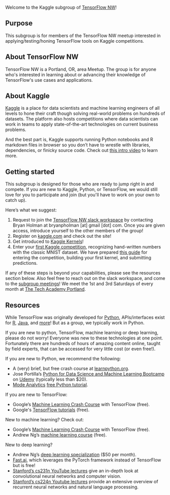 Welcome to the Kaggle subgroup of [TensorFlow NW](https://www.meetup.com/TensorFlow-Northwest/)!

## Purpose
This subgroup is for members of the TensorFlow NW meetup interested in applying/testing/honing TensorFlow tools on Kaggle competitions.

## About TensorFlow NW
TensorFlow NW is a Portland, OR, area Meetup. The group is for anyone who's interested in learning about or advancing their knowledge of TensorFlow's use cases and applications.

## About Kaggle

[Kaggle](https://www.kaggle.com/) is a place for data scientists and machine learning engineers of all levels to hone their craft though solving real-world problems on hundreds of datasets. The platform also hosts competitions where data scientists can work in teams to apply state-of-the-art technologies on current business problems.

And the best part is, Kaggle supports running Python notebooks and R markdown files in browser so you don’t have to wrestle with libraries, dependencies, or finicky source code. Check out [this intro video](https://www.youtube.com/watch?v=AoRSIdLpFqU) to learn more.

## Getting started

This subgroup is designed for those who are ready to jump right in and compete. If you are new to Kaggle, Python, or TensorFlow, we would still love for you to participate and join (but you'll have to work on your own to catch up).

Here’s what we suggest:

1. Request to join the [TensorFlow NW slack workspace](https://tf-nw.slack.com/) by contacting Bryan Holman at bryanpholman [at] gmail [dot] com. Once you are given access, introduce yourself to the other members of the group!
2. Register on [kaggle.com](https://www.kaggle.com/) and check out the site!
3. Get introduced to [Kaggle Kernels](https://www.youtube.com/watch?v=FloMHMOU5Bs)!
4. Enter your [first Kaggle competition](https://www.kaggle.com/c/digit-recognizer), recognizing hand-written numbers with the classic MNIST dataset. We have prepared [this guide](https://github.com/tensorflow-northwest/kaggle/blob/master/getting_started.md) for entering the competition, building your first kernel, and submitting predictions.

If any of these steps is beyond your capabilities, please see the resources section below. Also feel free to reach out on the slack workspace, and come to the [subgroup meetings](https://www.meetup.com/TensorFlow-Northwest/)! We meet the 1st and 3rd Saturdays of every month at [The Tech Academy Portland](https://www.learncodinganywhere.com/).

## Resources

While TensorFlow was originally developed for [Python](https://www.python.org/), APIs/interfaces exist for [R](https://tensorflow.rstudio.com/), [Java](https://www.tensorflow.org/install/install_java), and [more](https://www.tensorflow.org/install/)! But as a group, we typically work in Python.

If you are new to python, TensorFlow, machine learning or deep learning, please do not worry! Everyone was new to these technologies at one point. Fortunately there are hundreds of hours of amazing content online, taught by field experts, that can be accessed for very little cost (or even free!).

If you are new to Python, we recommend the following:
* A (very) brief, but free crash course at [learnpython.org](https://www.learnpython.org/).
* Jose Portilla’s [Python for Data Science and Machine Learning Bootcamp](https://www.udemy.com/python-for-data-science-and-machine-learning-bootcamp/) on [Udemy](https://www.udemy.com/) (typically less than $20).
* [Mode Analytics](https://modeanalytics.com/) [free Python tutorial](https://community.modeanalytics.com/python/).
<!--- Might also suggest codefights or hackerearth for practicing python skills as well? --->

If you are new to TensorFlow:
* Google’s [Machine Learning Crash Course](https://developers.google.com/machine-learning/crash-course/) with TensorFlow (free).
* Google's [TensorFlow tutorials](https://www.tensorflow.org/tutorials/) (free).

New to machine learning? Check out:
* Google’s [Machine Learning Crash Course](https://developers.google.com/machine-learning/crash-course/) with TensorFlow (free).
* Andrew Ng’s [machine learning course](https://www.coursera.org/learn/machine-learning) (free).

New to deep learning?
* Andrew Ng’s [deep learning specialization](https://www.coursera.org/specializations/deep-learning) ($50 per month).
* [Fast.ai](http://course.fast.ai/), which leverages the PyTorch framework instead of TensorFlow but is free!
* [Stanford’s cs231n YouTube lectures](https://www.youtube.com/playlist?list=PL3FW7Lu3i5JvHM8ljYj-zLfQRF3EO8sYv) give an in-depth look at convolutional neural networks and computer vision.
* [Stanford’s cs224n Youtube lectures](https://www.youtube.com/playlist?list=PL3FW7Lu3i5Jsnh1rnUwq_TcylNr7EkRe6) provide an extensive overview of recurrent neural networks and natural language processing.
